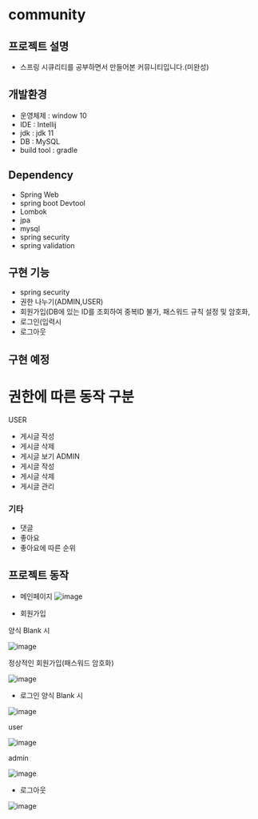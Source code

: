 # community

## 프로젝트 설명
- 스프링 시큐리티를 공부하면서 만들어본 커뮤니티입니다.(미완성)

## 개발환경
- 운영체제 : window 10
- IDE : Intellij
- jdk : jdk 11
- DB : MySQL
- build tool : gradle

## Dependency
- Spring Web
- spring boot Devtool
- Lombok
- jpa
- mysql
- spring security
- spring validation

## 구현 기능
- spring security
- 권한 나누기(ADMIN,USER)
- 회원가입(DB에 있는 ID를 조회하여 중복ID 불가, 패스워드 규칙 설정 및 암호화, 
- 로그인(입력시 
- 로그아웃

## 구현 예정
# 권한에 따른 동작 구분
USER
- 게시글 작성
- 게시글 삭제
- 게시글 보기
ADMIN
- 게시글 작성
- 게시글 삭제
- 게시글 관리

### 기타
- 댓글
- 좋아요
- 좋아요에 따른 순위


## 프로젝트 동작
- 메인페이지
![image](https://user-images.githubusercontent.com/63235483/194684302-1e344504-5a81-4012-8928-b3c38d10a5cc.png)

- 회원가입

양식 Blank 시

![image](https://user-images.githubusercontent.com/63235483/194684344-aca44b55-6214-4d58-9a0f-477e337d6dc8.png)

정상적인 회원가입(패스워드 암호화)

![image](https://user-images.githubusercontent.com/63235483/194684398-7fe88420-1240-4874-9cdc-ff2ad0c78388.png)

- 로그인
양식 Blank 시

![image](https://user-images.githubusercontent.com/63235483/194684419-e8ac48c5-c530-4235-972d-6efb2d3ef73a.png)

user

![image](https://user-images.githubusercontent.com/63235483/194684433-b115fc5b-f55c-4088-a39c-06fc212c1578.png)

admin

![image](https://user-images.githubusercontent.com/63235483/194684480-f05aea05-7072-4e26-a183-36aa78d90c93.png)

- 로그아웃

![image](https://user-images.githubusercontent.com/63235483/194684460-4fd72bfa-16ca-4bb2-a70c-edd76a7f2220.png)

